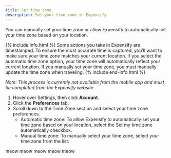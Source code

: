 ```yaml
---
title: Set time zone
description: Set your time zone in Expensify
---
```

<div id="expensify-classic" markdown="1">

You can manually set your time zone or allow Expensify to automatically set your time zone based on your location. 

{% include info.html %}
Some actions you take in Expensify are timestamped. To ensure the most accurate time is captured, you’ll want to make sure your time zone matches your current location. If you select the automatic time zone option, your time zone will automatically reflect your current location. If you manually set your time zone, you must manually update the time zone when traveling. 
{% include end-info.html %}

*Note: This process is currently not available from the mobile app and must be completed from the Expensify website.* 

1. Hover over Settings, then click **Account**. 
2. Click the **Preferences** tab. 
3. Scroll down to the Time Zone section and select your time zone preferences. 
   - Automatic time zone: To allow Expensify to automatically set your time zone based on your location, select the Set my time zone automatically checkbox. 
   - Manual time zone: To manually select your time zone, select your time zone from the list. 

</div>

meow meow meow meow meow